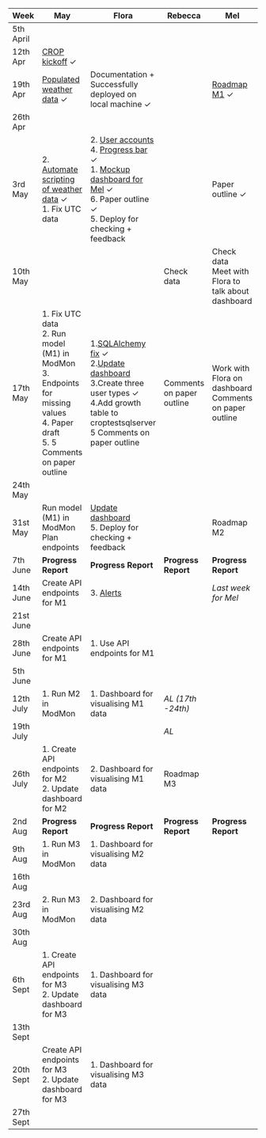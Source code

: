 | Week 	| May 	| Flora 	| Rebecca 	| Mel 	| Ruchi 	| Tomas 	|
|-	|-	|-	|-	|-	|-	|-	|
| 5th April 	|  	|  	|  	|  	|  	|  	|
| 12th Apr 	| [CROP kickoff](https://github.com/alan-turing-institute/CROP/issues/101)  &#10003; 	|  	|  	|  	|  	|  	|
| 19th Apr 	| [Populated weather data](https://github.com/alan-turing-institute/CROP/issues/107) &#10003; 	| Documentation + Successfully deployed on local machine &#10003; 	|  	| [Roadmap M1](https://github.com/alan-turing-institute/CROP/issues/115) &#10003; 	|  	|  	|
| 26th Apr 	|  	|  	|  	|  	|  	|  	|
| 3rd May 	| 2. [Automate scripting of weather data](https://github.com/alan-turing-institute/CROP/issues/108) &#10003;<br>1. Fix UTC data 	| 2. [User accounts](https://github.com/alan-turing-institute/CROP/issues/113) <br>4. [Progress bar](https://github.com/alan-turing-institute/CROP_unity/issues/5) &#10003;<br>1. [Mockup dashboard for Mel](https://github.com/alan-turing-institute/CROP/issues/114#issuecomment-828290590) &#10003;<br>6. Paper outline &#10003;<br>5. Deploy for checking + feedback 	|  	| Paper outline &#10003; 	| Paper outline 	|  	|
| 10th May 	|  	|  	| Check data 	| Check data<br>Meet with Flora to talk about dashboard 	|  	|  	|
| 17th May 	| 1. Fix UTC data<br>2. Run model (M1) in ModMon<br>3. Endpoints for missing values<br>4. Paper draft<br>5. 5 Comments on paper outline 	| 1.[SQLAlchemy fix](https://github.com/alan-turing-institute/CROP/issues/100) &#10003; <br>2.[Update dashboard](https://github.com/alan-turing-institute/CROP/issues/114)<br>3.Create three user types &#10003;<br>4.Add growth table to croptestsqlserver <br>5 Comments on paper outline 	| Comments on paper outline 	| Work with Flora on dashboard<br>Comments on paper outline 	| Comments on paper outline 	| Catch up with Tomas on sustainability 	|
| 24th May 	|  	|  	|  	|  	|  	|  	|
| 31st May 	| Run model (M1) in ModMon<br>Plan endpoints 	| [Update dashboard](https://github.com/alan-turing-institute/CROP/issues/114)<br>5. Deploy for checking + feedback 	|  	| Roadmap M2 	| Paper draft 	|  	|
| 7th June 	| **Progress Report** 	| **Progress Report** 	| **Progress Report** 	| **Progress Report** 	| **Progress Report** 	| **Progress Report** 	|
| 14th June 	| Create API endpoints for M1 	| 3. [Alerts](https://github.com/alan-turing-institute/CROP/issues/114) 	|  	| *Last week for Mel* 	| *Ruchi limited access* 	|  	|
| 21st June 	|  	|  	|  	|  	|  	|  	|
| 28th June 	| Create API endpoints for M1 	| 1. Use API endpoints for M1 	|  	|  	|  	|  	|
| 5th June 	|  	|  	|  	|  	|  	|  	|
| 12th July 	| 1. Run M2 in ModMon 	| 1. Dashboard for visualising M1 data 	| *AL (17th -24th)* 	|  	|  	|  	|
| 19th July 	|  	|  	| *AL* 	|  	|  	|  	|
| 26th July 	| 1. Create API endpoints for M2<br>2. Update dashboard for M2 	| 2. Dashboard for visualising M1 data 	| Roadmap M3 	|  	|  	|  	|
| 2nd Aug 	| **Progress Report** 	| **Progress Report** 	| **Progress Report** 	| **Progress Report** 	| **Progress Report** 	| **Progress Report** 	|
| 9th Aug 	| 1. Run M3 in ModMon 	| 1. Dashboard for visualising M2 data 	|  	|  	|  	|  	|
| 16th Aug 	|  	|  	|  	|  	|  	|  	|
| 23rd Aug 	| 2. Run M3 in ModMon 	| 2. Dashboard for visualising M2 data 	|  	|  	|  	|  	|
| 30th Aug 	|  	|  	|  	|  	|  	|  	|
| 6th Sept 	| 1. Create API endpoints for M3<br>2. Update dashboard for M3 	| 1. Dashboard for visualising M3 data 	|  	|  	|  	|  	|
| 13th Sept 	|  	|  	|  	|  	|  	|  	|
| 20th Sept 	| Create API endpoints for M3<br>2. Update dashboard for M3 	| 1. Dashboard for visualising M3 data 	|  	|  	|  	|  	|
| 27th Sept 	|  	|  	|  	|  	|  	|  	|
